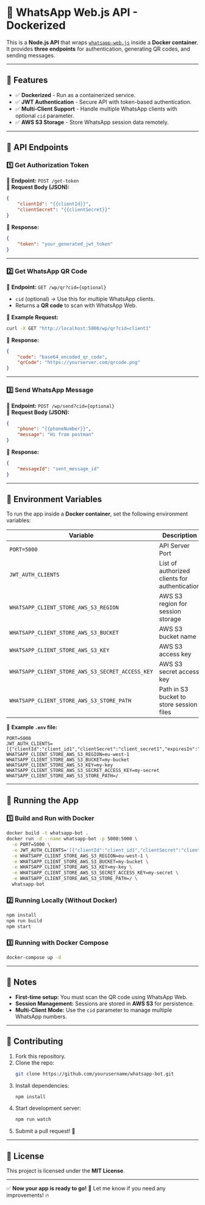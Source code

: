 # 🚀 WhatsApp Web.js API - Dockerized

This is a **Node.js API** that wraps [`whatsapp-web.js`](https://github.com/pedroslopez/whatsapp-web.js) inside a **Docker container**.  
It provides **three endpoints** for authentication, generating QR codes, and sending messages.

---

## **📌 Features**
- ✅ **Dockerized** - Run as a containerized service.
- ✅ **JWT Authentication** - Secure API with token-based authentication.
- ✅ **Multi-Client Support** - Handle multiple WhatsApp clients with optional `cid` parameter.
- ✅ **AWS S3 Storage** - Store WhatsApp session data remotely.

---

## **📌 API Endpoints**
### **1️⃣ Get Authorization Token**
🔹 **Endpoint:** `POST /get-token`  
🔹 **Request Body (JSON):**
```json
{
    "clientId": "{{clientId}}",
    "clientSecret": "{{clientSecret}}"
}
```
🔹 **Response:**
```json
{
    "token": "your_generated_jwt_token"
}
```

---

### **2️⃣ Get WhatsApp QR Code**
🔹 **Endpoint:** `GET /wp/qr?cid={optional}`  
- `cid` (optional) → Use this for multiple WhatsApp clients.
- Returns a **QR code** to scan with WhatsApp Web.

🔹 **Example Request:**
```sh
curl -X GET "http://localhost:5000/wp/qr?cid=client1"
```
🔹 **Response:**
```json
{
    "code": "base64_encoded_qr_code",
    "qrCode": "https://yourserver.com/qrcode.png"
}
```

---

### **3️⃣ Send WhatsApp Message**
🔹 **Endpoint:** `POST /wp/send?cid={optional}`  
🔹 **Request Body (JSON):**
```json
{
    "phone": "{{phoneNumber}}",
    "message": "Hi from postman"
}
```
🔹 **Response:**
```json
{
    "messageId": "sent_message_id"
}
```

---

## **📌 Environment Variables**
To run the app inside a **Docker container**, set the following environment variables:

| **Variable** | **Description** |
|-------------|----------------|
| `PORT=5000` | API Server Port |
| `JWT_AUTH_CLIENTS` | List of authorized clients for authentication |
| `WHATSAPP_CLIENT_STORE_AWS_S3_REGION` | AWS S3 region for session storage |
| `WHATSAPP_CLIENT_STORE_AWS_S3_BUCKET` | AWS S3 bucket name |
| `WHATSAPP_CLIENT_STORE_AWS_S3_KEY` | AWS S3 access key |
| `WHATSAPP_CLIENT_STORE_AWS_S3_SECRET_ACCESS_KEY` | AWS S3 secret access key |
| `WHATSAPP_CLIENT_STORE_AWS_S3_STORE_PATH` | Path in S3 bucket to store session files |

🔹 **Example `.env` file:**
```
PORT=5000
JWT_AUTH_CLIENTS=[{"clientId":"client_id1","clientSecret":"client_secret1","expiresIn":"1h"}]
WHATSAPP_CLIENT_STORE_AWS_S3_REGION=eu-west-1
WHATSAPP_CLIENT_STORE_AWS_S3_BUCKET=my-bucket
WHATSAPP_CLIENT_STORE_AWS_S3_KEY=my-key
WHATSAPP_CLIENT_STORE_AWS_S3_SECRET_ACCESS_KEY=my-secret
WHATSAPP_CLIENT_STORE_AWS_S3_STORE_PATH=/
```

---

## **📌 Running the App**
### **1️⃣ Build and Run with Docker**
```sh
docker build -t whatsapp-bot .
docker run -d --name whatsapp-bot -p 5000:5000 \
  -e PORT=5000 \
  -e JWT_AUTH_CLIENTS='[{"clientId":"client_id1","clientSecret":"client_secret1","expiresIn":"1h"}]' \
  -e WHATSAPP_CLIENT_STORE_AWS_S3_REGION=eu-west-1 \
  -e WHATSAPP_CLIENT_STORE_AWS_S3_BUCKET=my-bucket \
  -e WHATSAPP_CLIENT_STORE_AWS_S3_KEY=my-key \
  -e WHATSAPP_CLIENT_STORE_AWS_S3_SECRET_ACCESS_KEY=my-secret \
  -e WHATSAPP_CLIENT_STORE_AWS_S3_STORE_PATH=/ \
  whatsapp-bot
```

### **2️⃣ Running Locally (Without Docker)**
```sh
npm install
npm run build
npm start
```

### **3️⃣ Running with Docker Compose**
```sh
docker-compose up -d
```

---

## **📌 Notes**
- **First-time setup:** You must scan the QR code using WhatsApp Web.
- **Session Management:** Sessions are stored in **AWS S3** for persistence.
- **Multi-Client Mode:** Use the `cid` parameter to manage multiple WhatsApp numbers.

---

## **📌 Contributing**
1. Fork this repository.
2. Clone the repo:  
   ```sh
   git clone https://github.com/yourusername/whatsapp-bot.git
   ```
3. Install dependencies:  
   ```sh
   npm install
   ```
4. Start development server:  
   ```sh
   npm run watch
   ```
5. Submit a pull request! 🚀

---

## **📌 License**
This project is licensed under the **MIT License**.

---

✅ **Now your app is ready to go!** 🚀 Let me know if you need any improvements! 🔥
